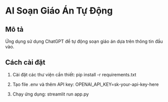 ﻿# AI Soạn Giáo Án Tự Động

## Mô tả
Ứng dụng sử dụng ChatGPT để tự động soạn giáo án dựa trên thông tin đầu vào.

## Cách cài đặt

1. Cài đặt các thư viện cần thiết: pip install -r requirements.txt

2. Tạo file .env và thêm API key: OPENAI_API_KEY=sk-your-api-key-here

3. Chạy ứng dụng: streamlit run app.py


